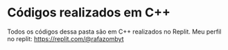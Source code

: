 # Códigos realizados em C++
Todos os códigos dessa pasta são em C++ realizados no Replit.
Meu perfil no replit:
https://replit.com/@rafazombyt
